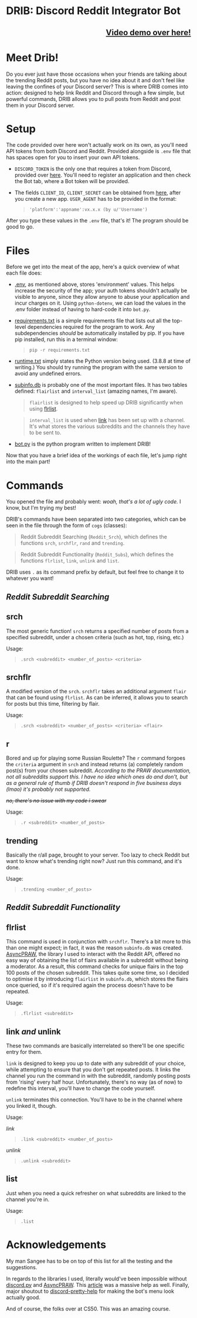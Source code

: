 # DRIB: Discord Reddit Integrator Bot

## <div align=right> [Video demo over here!](https://youtu.be/knVU6Ff3YDg)

# Meet Drib!

Do you ever just have those occasions when your friends are talking about the trending Reddit posts, but you have no idea about it and don't feel like leaving the confines of your Discord server? This is where DRIB comes into action: designed to help link Reddit and Discord through a few simple, but powerful commands, DRIB allows you to pull posts from Reddit and post them in your Discord server.


# Setup

The code provided over here won't actually work on its own, as you'll need API tokens from both Discord and Reddit. Provided alongside is ``.env`` file that has spaces open for you to insert your own API tokens. 

- `DISCORD_TOKEN` is the only one that requires a token from Discord, provided over [here](https://discord.com/developers/applications). You'll need to register an application and then check the Bot tab, where a Bot token will be provided.
  
- The fields `CLIENT_ID`, `CLIENT_SECRET` can be obtained from [here](https://www.reddit.com/prefs/apps), after you create a new app. `USER_AGENT` has to be provided in the format:
    >```'platform':'appname':vx.x.x (by u/'Username')```

After you type these values in the `.env` file, that's it! The program should be good to go.

# Files

Before we get into the meat of the app, here's a quick overview of what each file does:

- [.env](.env), as mentioned above, stores 'environment' values. This helps increase the security of the app; your auth tokens shouldn't actually be visible to anyone, since they allow anyone to abuse your application and incur charges on it. Using `python-dotenv`, we can load the values in the .env folder instead of having to hard-code it into `bot.py`. 
  
- [requirements.txt](requirements.txt) is a simple requirements file that lists out all the top-level dependencies required for the program to work. Any subdependencies *should* be automatically installed by pip. If you have pip installed, run this in a terminal window:

    > `pip -r requirements.txt` 

- [runtime.txt](runtime.txt) simply states the Python version being used. (3.8.8 at time of writing.) You should try running the program with the same version to avoid any undefined errors.

- [subinfo.db](subinfo.db) is probably one of the most important files. It has two tables defined: `flairlist` and `interval_list` (amazing names, I'm aware). 
    >`flairlist` is designed to help speed up DRIB significantly when using [flrlist](##flrlist). 

    >`interval_list` is used when [link](##link) has been set up with a channel. It's what stores the various subreddits and the channels they have to be sent to.

- [bot.py](bot.py) is the python program written to implement DRIB!
  
Now that you have a brief idea of the workings of each file, let's jump right into the main part! 

# Commands

You opened the file and probably went: *woah, that's a lot of ugly code.* I know, but I'm trying my best!

DRIB's commands have been separated into two categories, which can be seen in the file through the form of `cogs` (classes):
> Reddit Subreddit Searching (`Reddit_Srch`), which defines the functions `srch`, `srchflr`, `rand` and `trending`.

> Reddit Subreddit Functionality (`Reddit_Subs`), which defines the functions `flrlist`, `link`, `unlink` and `list`.

DRIB uses `.` as its command prefix by default, but feel free to change it to whatever you want!

## ***Reddit Subreddit Searching***

## srch

The most generic function! `srch` returns a specified number of posts from a specified subreddit, under a chosen criteria (such as hot, top, rising, etc.)

Usage:
> `.srch <subreddit> <number_of_posts> <criteria>`

## srchflr 

A modified version of the `srch`. `srchflr` takes an additional argument `flair` that can be found using `flrlist`. As can be inferred, it allows you to search for posts but this time, filtering by flair.

Usage:
> `.srch <subreddit> <number_of_posts> <criteria> <flair>`

## r

Bored and up for playing some Russian Roulette? The `r` command forgoes the `criteria` argument in `srch` and instead returns (a) completely random post(s) from your chosen subreddit. *According to the PRAW documentation, not all subreddits support this. I have no idea which ones do and don't, but as a general rule of thumb if DRIB doesn't respond in five business days (lmao) it's probably not supported.*

~~*no, there's no issue with my code i swear*~~

Usage:
>`.r <subreddit> <number_of_posts>`

## trending

Basically the r/all page, brought to your server. Too lazy to check Reddit but want to know what's trending right now? Just run this command, and it's done.

Usage:
>`.trending <number_of_posts>`
 
 ## ***Reddit Subreddit Functionality***

 ## flrlist

 This command is used in conjunction with `srchflr`. There's a bit more to this than one might expect; in fact, it was the reason `subinfo.db` was created. [AsyncPRAW](asyncpraw.readthedocs.io), the library I used to interact with the Reddit API, offered no easy way of obtaining the list of flairs available in a subreddit without being a moderator. As a result, this command checks for unique flairs in the top 100 posts of the chosen subreddit. This takes quite some time, so I decided to optimise it by introducing `flairlist` in `subinfo.db`, which stores the flairs once queried, so if it's required again the process doesn't have to be repeated.

 Usage:
 >`.flrlist <subreddit>`

 ## link *and* unlink

 These two commands are basically interrelated so there'll be one specific entry for them.

 `link` is designed to keep you up to date with any subreddit of your choice, while attempting to ensure that you don't get repeated posts. It links the channel you run the command in with the subreddit, randomly posting posts from 'rising' every half hour. Unfortunately, there's no way (as of now) to redefine this interval, you'll have to change the code yourself.

`unlink` terminates this connection. You'll have to be in the channel where you linked it, though.

Usage:

*link*
>`.link <subreddit> <number_of_posts>`

*unlink*
>`.unlink <subreddit>`

## list

Just when you need a quick refresher on what subreddits are linked to the channel you're in.

Usage:

>`.list`


# Acknowledgements

My man Sangee has to be on top of this list for all the testing and the suggestions.

In regards to the libraries I used, literally would've been impossible without [discord.py](https://discordpy.readthedocs.io/en/stable/) and [AsyncPRAW](https://asyncpraw.readthedocs.io/en/stable/). This [article](https://realpython.com/how-to-make-a-discord-bot-python/#connecting-a-bot) was a massive help as well. Finally, major shoutout to [discord-pretty-help](https://github.com/stroupbslayen/discord-pretty-help) for making the bot's menu look actually good.

And of course, the folks over at CS50. This was an amazing course.
